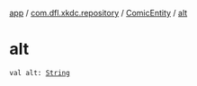 [app](../../index.md) / [com.dfl.xkdc.repository](../index.md) / [ComicEntity](index.md) / [alt](./alt.md)

# alt

`val alt: `[`String`](https://kotlinlang.org/api/latest/jvm/stdlib/kotlin/-string/index.html)